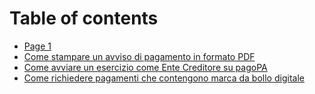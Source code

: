 # Table of contents

* [Page 1](README.md)
* [Come stampare un avviso di pagamento in formato PDF](come-stampare-un-avviso-di-pagamento-in-formato-pdf.md)
* [Come avviare un esercizio come Ente Creditore su pagoPA](come-avviare-un-esercizio-come-ente-creditore-su-pagopa.md)
* [Come richiedere pagamenti che contengono marca da bollo digitale](come-richiedere-pagamenti-che-contengono-marca-da-bollo-digitale.md)
